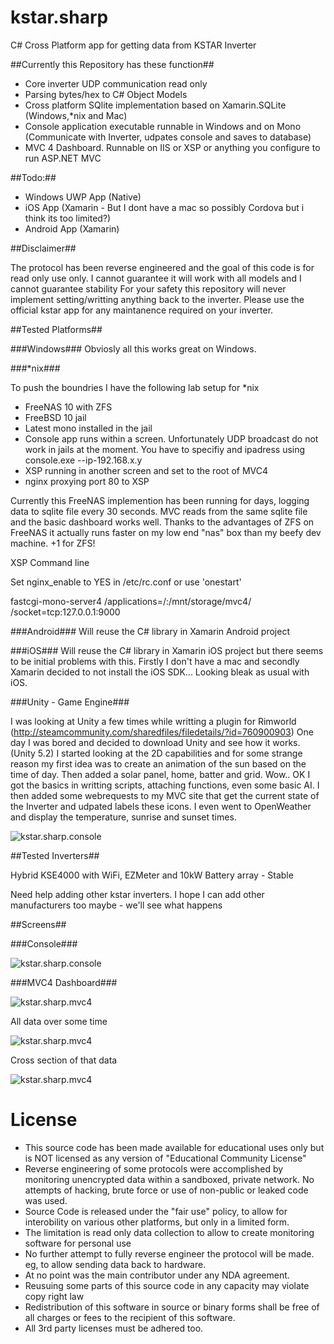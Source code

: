 

# kstar.sharp
C# Cross Platform app for getting data from KSTAR Inverter

##Currently this Repository has these function##

 - Core inverter UDP communication read only
 - Parsing bytes/hex to C# Object Models
 - Cross platform SQlite implementation based on Xamarin.SQLite (Windows,*nix and Mac)
 - Console application executable runnable in Windows and on Mono (Communicate with Inverter, udpates console and saves to database)
 - MVC 4 Dashboard. Runnable on IIS or XSP or anything you configure to run ASP.NET MVC
 
##Todo:##
 
 - Windows UWP App (Native)
 - iOS App (Xamarin - But I dont have a mac so possibly Cordova but i think its too limited?)
 - Android App (Xamarin)
 
##Disclaimer##

The protocol has been reverse engineered and the goal of this code is for read only use only. 
I cannot guarantee it will work with all models and I cannot guarantee stability
For your safety this repository will never implement setting/writting anything back to the inverter.
Please use the official kstar app for any maintanence required on your inverter.


##Tested Platforms##

###Windows###
Obviosly all this works great on Windows.

###*nix###

To push the boundries I have the following lab setup for *nix
 - FreeNAS 10 with ZFS
 - FreeBSD 10 jail
 - Latest mono installed in the jail
 - Console app runs within a screen. Unfortunately UDP broadcast do not work in jails at the moment. You have to specifiy and ipadress using console.exe --ip-192.168.x.y
 - XSP running in another screen and set to the root of MVC4
 - nginx proxying port 80 to XSP

Currently this FreeNAS implemention has been running for days, logging data to sqlite file every 30 seconds. MVC reads from the same sqlite file and the basic dashboard works well. Thanks to the advantages of ZFS on FreeNAS it actually runs faster on my low end "nas" box than my beefy dev machine. +1 for ZFS!

XSP Command line

Set nginx_enable to YES in /etc/rc.conf  or use 'onestart'

fastcgi-mono-server4 /applications=/:/mnt/storage/mvc4/ /socket=tcp:127.0.0.1:9000


###Android###
Will reuse the C# library in Xamarin Android project

###iOS###
Will reuse the C# library in Xamarin iOS project but there seems to be initial problems with this. Firstly I don't have a mac and secondly Xamarin decided to not install the iOS SDK... Looking bleak as usual with iOS.

###Unity - Game Engine###

I was looking at Unity a few times while writting a plugin for Rimworld (http://steamcommunity.com/sharedfiles/filedetails/?id=760900903) One day I was bored and decided to download Unity and see how it works. (Unity 5.2)
I started looking at the 2D capabilities and for some strange reason my first idea was to create an animation of the sun based on the time of day. Then added a solar panel, home, batter and grid. Wow.. OK I got the basics in writting scripts, attaching functions, even some basic AI.
I then added some webrequests to my MVC site that get the current state of the Inverter and udpated labels these icons. I even went to OpenWeather and display the temperature, sunrise and sunset times.

![kstar.sharp.console](http://imgur.com/HSH7Hdv "kstar.sharp.unity running on my £30 Windows 10 Tablet")

##Tested Inverters##

Hybrid KSE4000 with WiFi, EZMeter and 10kW Battery array - Stable

Need help adding other kstar inverters.
I hope I can add other manufacturers too maybe - we'll see what happens

##Screens##

###Console###

![kstar.sharp.console](http://i.imgur.com/k97oYF6.png "kstar.sharp.console in Jail")

###MVC4 Dashboard###

![kstar.sharp.mvc4](http://i.imgur.com/s0fUrq1.png "kstar.sharp.mvc4 in Jail")

All data over some time


![kstar.sharp.mvc4](http://i.imgur.com/HOYTo1D.png "kstar.sharp.mvc4 in Jail")

Cross section of that data

![kstar.sharp.mvc4](http://i.imgur.com/uGHr8yF.png "kstar.sharp.mvc4 in Jail")


# License
 - This source code has been made available for educational uses only but is NOT licensed as any version of "Educational Community License"
 - Reverse engineering of some protocols were accomplished by monitoring unencrypted data within a sandboxed, private network. No attempts of hacking, brute force or use of non-public or leaked code was used.
 - Source Code is released under the "fair use" policy, to allow for interobility on various other platforms, but only in a limited form. 
 - The limitation is read only data collection to allow to create monitoring software for personal use
 - No further attempt to fully reverse engineer the protocol will be made. eg, to allow sending data back to hardware.
 - At no point was the main contributor under any NDA agreement.
 - Reusuing some parts of this source code in any capacity may violate copy right law
 - Redistribution of this software in source or binary forms shall be free of all charges or fees to the recipient of this software.
 - All 3rd party licenses must be adhered too.


